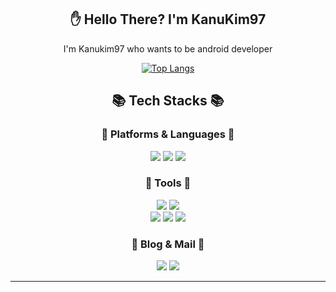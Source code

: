 <div align = "center">

## ✋ Hello There? I'm KanuKim97
 I'm Kanukim97 who wants to be android developer

 [![Top Langs](https://github-readme-stats.vercel.app/api/top-langs/?username=KanuKim97&layout=compact)](https://github.com/anuraghazra/github-readme-stats)

## 📚 Tech Stacks 📚
### 🧨 Platforms & Languages 🧨
<img src="https://img.shields.io/badge/Kotlin-7F52FF?style=flat-square&logo=Kotlin&logoColor=white"/>
<img src="https://img.shields.io/badge/Python-3776AB?style=flat-square&logo=Python&logoColor=white"/>
<img src="https://img.shields.io/badge/Android-3DDC84?style=flat-square&logo=Android&logoColor=white"/>

### 🔨 Tools 🔨
<img src="https://img.shields.io/badge/Visual Studio Code-007ACC?style=flat-square&logo=Visual Studio Code&logoColor=white"/>
<img src="https://img.shields.io/badge/Android Studio-3DDC84?style=flat-square&logo=Android Studio&logoColor=white"/>
<br>
<img src="https://img.shields.io/badge/Firebase-039BE5?style=flat-square&logo=Firebase&logoColor=ECEFF1">
<img src="https://img.shields.io/badge/GoogleCloud-4285F4?style=flat-square&logo=GoogleCloud&logoColor=white"/>
<img src="https://img.shields.io/badge/GitHub-181717?style=flat-square&logo=GitHub&logoColor=white"/>


### 🎨 Blog & Mail 🎨
<img src="https://img.shields.io/badge/Gmail-EA4335?style=flat-square&logo=Gmail&logoColor=white"/>
<img src="https://img.shields.io/badge/Velog-20C997?style=flat-square&logo=Velog&logoColor=white"/>

<hr>
</div>
